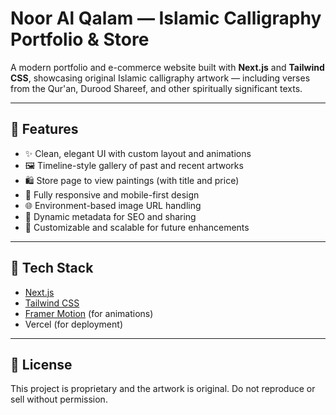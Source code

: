 # Noor Al Qalam — Islamic Calligraphy Portfolio & Store

A modern portfolio and e-commerce website built with **Next.js** and **Tailwind CSS**, showcasing original Islamic calligraphy artwork — including verses from the Qur'an, Durood Shareef, and other spiritually significant texts.

---

## 🌟 Features

- ✨ Clean, elegant UI with custom layout and animations  
- 🖼️ Timeline-style gallery of past and recent artworks  
- 🛍️ Store page to view paintings (with title and price)  
- 📱 Fully responsive and mobile-first design  
- 🌐 Environment-based image URL handling  
- 🧾 Dynamic metadata for SEO and sharing  
- 🔐 Customizable and scalable for future enhancements  

---

## 🚀 Tech Stack

- [Next.js](https://nextjs.org/)  
- [Tailwind CSS](https://tailwindcss.com/)  
- [Framer Motion](https://www.framer.com/motion/) (for animations)  
- Vercel (for deployment)  

---

## 📃 License
This project is proprietary and the artwork is original.
Do not reproduce or sell without permission.